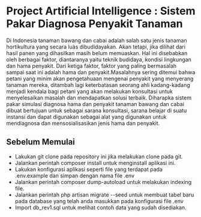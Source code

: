 # Project Artificial Intelligence : Sistem Pakar Diagnosa Penyakit Tanaman

Di Indonesia tanaman bawang dan cabai adalah salah satu jenis tanaman hortikultura yang secara luas dibudidayakan. Akan tetapi, jika dilihat dari hasil panen yang dihasilkan masih belum memuaskan. Hal ini disebabkan oleh berbagai faktor, diantaranya yaitu teknik budidaya, kondisi lingkungan dan hama penyakit. Dari ketiga faktor, faktor yang paling bermasalah sampai saat ini adalah hama dan penyakit.Masalahnya sering ditemui bahwa petani yang minim akan pengetahuaan mengenai penyakit yang menyerang tanaman mereka, ditambah lagi keterbatasan seorang ahli kadang-kadang menjadi kendala bagi petani yang akan melakukan konsultasi untuk menyelesaikan masalah dan mendapatkan solusi terbaik. Diharapka sistem pakar simulasi diagnosa hama dan penyakit tanaman bawang dan cabai dibuat bertujuan untuk sebagai sarana konsultasi, sarana belajar di suatu instansi dan dapat digunakan sebagai alat yang digunakan untuk mendiagnosa dan mensosialisasikan jenis hama dan penyakit.

## Sebelum Memulai

- Lakukan git clone pada repository ini jika melakukan clone pada git.
- Jalankan perintah composer install untuk menginstall aplikasi ini.
- Lakukan konfigurasi aplikasi seperti file yang terdapat pada .env.example dan simpan dengan nama file .env
- Jalankan perintah composer dump-autoload untuk melakukan indexing file.
- Jalankan perintah php artisan migrate --seed untuk membuat tabel baru pada database yang telah anda masukkan pada konfigurasi file .env
- Import db_rev1.sql untuk melihat contoh data yang sudah disediakan.